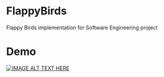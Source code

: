 # FlappyBirds

Flappy Birds implementation for Software Engineering project 

# Demo
[![IMAGE ALT TEXT HERE](https://img.youtube.com/vi/o2espQ_e5J8/0.jpg)](https://www.youtube.com/watch?v=o2espQ_e5J8)
